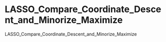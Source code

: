 # LASSO_Compare_Coordinate_Descent_and_Minorize_Maximize
LASSO_Compare_Coordinate_Descent_and_Minorize_Maximize
